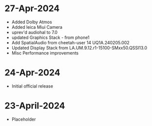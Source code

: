 # 27-Apr-2024
- Added Dolby Atmos
- Added leica Miui Camera
- uprev'd audiohal to 7.0
- updated Graphics Stack - from phone1
- Add SpatialAudio from cheetah-user 14 UQ1A.240205.002
- Updated Display Stack from LA.UM.9.12.r1-15100-SMxx50.QSSI13.0
- Misc Performance improvements

# 24-Apr-2024
- Initial official release

# 23-April-2024
* Placeholder
